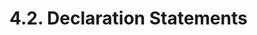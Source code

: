 <!-- This file is generated automatically by infrastructure scripts. Please don't edit by hand. -->

# 4.2. Declaration Statements

```{ .ebnf #TupleDeconstructionStatement }

```

<pre ebnf-snippet="TupleDeconstructionStatement" style="display: none;"><a href="#TupleDeconstructionStatement"><span class="k">TupleDeconstructionStatement</span></a><span class="o"> = </span><span class="cm">(* var_keyword: *)</span><span class="o"> </span><a href="../../01-file-structure/06-keywords#VarKeyword"><span class="k">VAR_KEYWORD</span></a><span class="o">?</span><span class="o"> </span><span class="cm">(* Deprecated in 0.5.0 *)</span><br /><span class="o">                               </span><span class="cm">(* open_paren: *)</span><span class="o"> </span><a href="../../01-file-structure/07-punctuation#OpenParen"><span class="k">OPEN_PAREN</span></a><br /><span class="o">                               </span><span class="cm">(* elements: *)</span><span class="o"> </span><a href="#TupleDeconstructionElements"><span class="k">TupleDeconstructionElements</span></a><br /><span class="o">                               </span><span class="cm">(* close_paren: *)</span><span class="o"> </span><a href="../../01-file-structure/07-punctuation#CloseParen"><span class="k">CLOSE_PAREN</span></a><br /><span class="o">                               </span><span class="cm">(* equal: *)</span><span class="o"> </span><a href="../../01-file-structure/07-punctuation#Equal"><span class="k">EQUAL</span></a><br /><span class="o">                               </span><span class="cm">(* expression: *)</span><span class="o"> </span><a href="../../05-expressions/01-base-expressions#Expression"><span class="k">Expression</span></a><br /><span class="o">                               </span><span class="cm">(* semicolon: *)</span><span class="o"> </span><a href="../../01-file-structure/07-punctuation#Semicolon"><span class="k">SEMICOLON</span></a><span class="o">;</span></pre>

```{ .ebnf #TupleDeconstructionElements }

```

<pre ebnf-snippet="TupleDeconstructionElements" style="display: none;"><a href="#TupleDeconstructionElements"><span class="k">TupleDeconstructionElements</span></a><span class="o"> = </span><span class="cm">(* item: *)</span><span class="o"> </span><a href="#TupleDeconstructionElement"><span class="k">TupleDeconstructionElement</span></a><span class="o"> </span><span class="o">(</span><span class="cm">(* separator: *)</span><span class="o"> </span><a href="../../01-file-structure/07-punctuation#Comma"><span class="k">COMMA</span></a><span class="o"> </span><span class="cm">(* item: *)</span><span class="o"> </span><a href="#TupleDeconstructionElement"><span class="k">TupleDeconstructionElement</span></a><span class="o">)</span><span class="o">*</span><span class="o">;</span></pre>

```{ .ebnf #TupleDeconstructionElement }

```

<pre ebnf-snippet="TupleDeconstructionElement" style="display: none;"><a href="#TupleDeconstructionElement"><span class="k">TupleDeconstructionElement</span></a><span class="o"> = </span><span class="cm">(* member: *)</span><span class="o"> </span><a href="#TupleMember"><span class="k">TupleMember</span></a><span class="o">?</span><span class="o">;</span></pre>

```{ .ebnf #TupleMember }

```

<pre ebnf-snippet="TupleMember" style="display: none;"><a href="#TupleMember"><span class="k">TupleMember</span></a><span class="o"> = </span><span class="cm">(* variant: *)</span><span class="o"> </span><a href="#TypedTupleMember"><span class="k">TypedTupleMember</span></a><br /><span class="o">            | </span><span class="cm">(* variant: *)</span><span class="o"> </span><a href="#UntypedTupleMember"><span class="k">UntypedTupleMember</span></a><span class="o">;</span></pre>

```{ .ebnf #TypedTupleMember }

```

<pre ebnf-snippet="TypedTupleMember" style="display: none;"><a href="#TypedTupleMember"><span class="k">TypedTupleMember</span></a><span class="o"> = </span><span class="cm">(* type_name: *)</span><span class="o"> </span><a href="../../03-types/01-advanced-types#TypeName"><span class="k">TypeName</span></a><br /><span class="o">                   </span><span class="cm">(* storage_location: *)</span><span class="o"> </span><a href="#StorageLocation"><span class="k">StorageLocation</span></a><span class="o">?</span><br /><span class="o">                   </span><span class="cm">(* name: *)</span><span class="o"> </span><a href="../../05-expressions/06-identifiers#Identifier"><span class="k">IDENTIFIER</span></a><span class="o">;</span></pre>

```{ .ebnf #UntypedTupleMember }

```

<pre ebnf-snippet="UntypedTupleMember" style="display: none;"><a href="#UntypedTupleMember"><span class="k">UntypedTupleMember</span></a><span class="o"> = </span><span class="cm">(* storage_location: *)</span><span class="o"> </span><a href="#StorageLocation"><span class="k">StorageLocation</span></a><span class="o">?</span><br /><span class="o">                     </span><span class="cm">(* name: *)</span><span class="o"> </span><a href="../../05-expressions/06-identifiers#Identifier"><span class="k">IDENTIFIER</span></a><span class="o">;</span></pre>

```{ .ebnf #VariableDeclarationStatement }

```

<pre ebnf-snippet="VariableDeclarationStatement" style="display: none;"><a href="#VariableDeclarationStatement"><span class="k">VariableDeclarationStatement</span></a><span class="o"> = </span><span class="cm">(* variable_type: *)</span><span class="o"> </span><a href="#VariableDeclarationType"><span class="k">VariableDeclarationType</span></a><br /><span class="o">                               </span><span class="cm">(* storage_location: *)</span><span class="o"> </span><a href="#StorageLocation"><span class="k">StorageLocation</span></a><span class="o">?</span><br /><span class="o">                               </span><span class="cm">(* name: *)</span><span class="o"> </span><a href="../../05-expressions/06-identifiers#Identifier"><span class="k">IDENTIFIER</span></a><br /><span class="o">                               </span><span class="cm">(* value: *)</span><span class="o"> </span><a href="#VariableDeclarationValue"><span class="k">VariableDeclarationValue</span></a><span class="o">?</span><br /><span class="o">                               </span><span class="cm">(* semicolon: *)</span><span class="o"> </span><a href="../../01-file-structure/07-punctuation#Semicolon"><span class="k">SEMICOLON</span></a><span class="o">;</span></pre>

```{ .ebnf #VariableDeclarationType }

```

<pre ebnf-snippet="VariableDeclarationType" style="display: none;"><a href="#VariableDeclarationType"><span class="k">VariableDeclarationType</span></a><span class="o"> = </span><span class="cm">(* variant: *)</span><span class="o"> </span><a href="../../03-types/01-advanced-types#TypeName"><span class="k">TypeName</span></a><br /><span class="o">                        | </span><span class="cm">(* variant: *)</span><span class="o"> </span><a href="../../01-file-structure/06-keywords#VarKeyword"><span class="k">VAR_KEYWORD</span></a><span class="o">;</span><span class="o"> </span><span class="cm">(* Deprecated in 0.5.0 *)</span></pre>

```{ .ebnf #VariableDeclarationValue }

```

<pre ebnf-snippet="VariableDeclarationValue" style="display: none;"><a href="#VariableDeclarationValue"><span class="k">VariableDeclarationValue</span></a><span class="o"> = </span><span class="cm">(* equal: *)</span><span class="o"> </span><a href="../../01-file-structure/07-punctuation#Equal"><span class="k">EQUAL</span></a><br /><span class="o">                           </span><span class="cm">(* expression: *)</span><span class="o"> </span><a href="../../05-expressions/01-base-expressions#Expression"><span class="k">Expression</span></a><span class="o">;</span></pre>

```{ .ebnf #StorageLocation }

```

<pre ebnf-snippet="StorageLocation" style="display: none;"><a href="#StorageLocation"><span class="k">StorageLocation</span></a><span class="o"> = </span><span class="cm">(* variant: *)</span><span class="o"> </span><a href="../../01-file-structure/06-keywords#MemoryKeyword"><span class="k">MEMORY_KEYWORD</span></a><br /><span class="o">                | </span><span class="cm">(* variant: *)</span><span class="o"> </span><a href="../../01-file-structure/06-keywords#StorageKeyword"><span class="k">STORAGE_KEYWORD</span></a><br /><span class="o">                | </span><span class="cm">(* variant: *)</span><span class="o"> </span><a href="../../01-file-structure/06-keywords#CallDataKeyword"><span class="k">CALL_DATA_KEYWORD</span></a><span class="o">;</span><span class="o"> </span><span class="cm">(* Introduced in 0.5.0 *)</span></pre>
